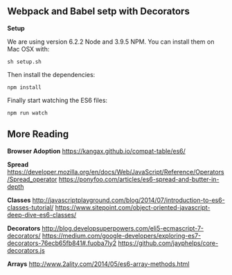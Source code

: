 Webpack and Babel setp with Decorators
----------------------------------------

**Setup**

We are using version 6.2.2 Node and 3.9.5 NPM. You can install them on Mac OSX with:

```unix
sh setup.sh
```

Then install the dependencies:

```unix
npm install
```

Finally start watching the ES6 files:

```unix
npm run watch
```

More Reading
------------

**Browser Adoption**
https://kangax.github.io/compat-table/es6/

**Spread**
https://developer.mozilla.org/en/docs/Web/JavaScript/Reference/Operators/Spread_operator
https://ponyfoo.com/articles/es6-spread-and-butter-in-depth

**Classes**
http://javascriptplayground.com/blog/2014/07/introduction-to-es6-classes-tutorial/
https://www.sitepoint.com/object-oriented-javascript-deep-dive-es6-classes/

**Decorators**
http://blog.developsuperpowers.com/eli5-ecmascript-7-decorators/
https://medium.com/google-developers/exploring-es7-decorators-76ecb65fb841#.fuoba7ly2
https://github.com/jayphelps/core-decorators.js

**Arrays**
http://www.2ality.com/2014/05/es6-array-methods.html